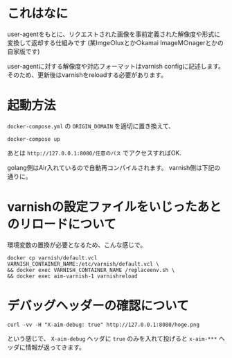 # これはなに

user-agentをもとに、リクエストされた画像を事前定義された解像度や形式に変換して返却する仕組みです
(某Imge○luxとか○kamai ImageM○nagerとかの自家版です)

user-agentに対する解像度や対応フォーマットはvarnish configに記述します。
そのため、更新後はvarnishをreloadする必要があります。

# 起動方法

`docker-compose.yml` の `ORIGIN_DOMAIN` を適切に置き換えて、

`docker-compose up`

あとは `http://127.0.0.1:8080/任意のパス` でアクセスすればOK.

golang側はAir入れているので自動再コンパイルされます。
varnish側は下記の通りに。

# varnishの設定ファイルをいじったあとのリロードについて

環境変数の置換が必要となるため、こんな感じで。

```
docker cp varnish/default.vcl VARNISH_CONTAINER_NAME:/etc/varnish/default.vcl \
&& docker exec VARNISH_CONTAINER_NAME /replaceenv.sh \
&& docker exec aim-varnish-1 varnishreload
```

# デバッグヘッダーの確認について

```
curl -vv -H "X-aim-debug: true" http://127.0.0.1:8080/hoge.png
```

という感じで、 `X-aim-debug` ヘッダに `true` のみを入れて投げると `x-aim-***` ヘッダに情報が返ってきます。